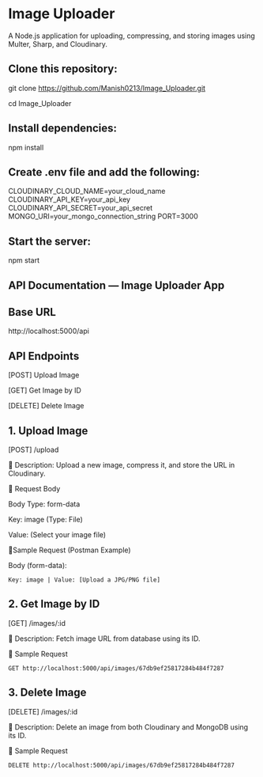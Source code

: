 
# Image Uploader

A Node.js application for uploading, compressing, and storing images using Multer, Sharp, and Cloudinary.



## Clone this repository:
git clone https://github.com/Manish0213/Image_Uploader.git

cd Image_Uploader
## Install dependencies:
npm install

## Create .env file and add the following:
CLOUDINARY_CLOUD_NAME=your_cloud_name
CLOUDINARY_API_KEY=your_api_key
CLOUDINARY_API_SECRET=your_api_secret
MONGO_URI=your_mongo_connection_string
PORT=3000

## Start the server:
npm start

## API Documentation — Image Uploader App

## Base URL
http://localhost:5000/api

## API Endpoints
[POST] Upload Image

[GET] Get Image by ID

[DELETE] Delete Image
## 1. Upload Image
[POST] /upload

🔸 Description: Upload a new image, compress it, and store the URL in Cloudinary.

🔹 Request Body

Body Type: form-data

Key: image (Type: File)

Value: (Select your image file)

🔹Sample Request (Postman Example)

Body (form-data):

    Key: image | Value: [Upload a JPG/PNG file]

## 2. Get Image by ID
[GET] /images/:id

🔸 Description: Fetch image URL from database using its ID.

🔹 Sample Request

    GET http://localhost:5000/api/images/67db9ef25817284b484f7287

## 3. Delete Image
[DELETE] /images/:id

🔸 Description: Delete an image from both Cloudinary and MongoDB using its ID.

🔹 Sample Request

    DELETE http://localhost:5000/api/images/67db9ef25817284b484f7287
